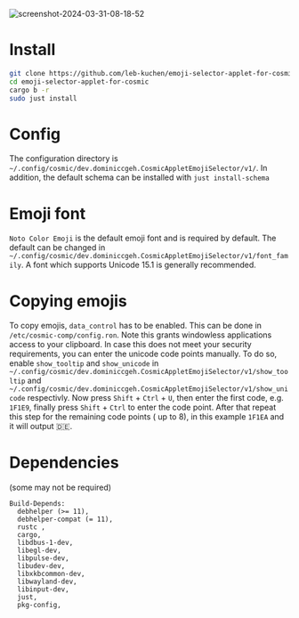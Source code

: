 ![screenshot-2024-03-31-08-18-52](https://github.com/leb-kuchen/cosmic-applet-emoji-selector/assets/102472435/496eae10-a889-46c4-b802-08c0aa4df078)

# Install 
```sh
git clone https://github.com/leb-kuchen/emoji-selector-applet-for-cosmic
cd emoji-selector-applet-for-cosmic
cargo b -r
sudo just install
```

# Config
The configuration directory is `~/.config/cosmic/dev.dominiccgeh.CosmicAppletEmojiSelector/v1/`.
In addition, the default schema can be installed with `just install-schema`

# Emoji font
`Noto Color Emoji` is the default emoji font and is required by default. 
The default can be changed in `~/.config/cosmic/dev.dominiccgeh.CosmicAppletEmojiSelector/v1/font_family`.
A font which supports Unicode 15.1 is generally recommended.

# Copying emojis
To copy emojis, `data_control` has to be enabled. This can be done in `/etc/cosmic-comp/config.ron`. 
Note this grants windowless applications access to your clipboard. 
In case this does not meet your security requirements, you can enter the unicode code points manually.
To do so, enable `show_tooltip` and `show_unicode` in `~/.config/cosmic/dev.dominiccgeh.CosmicAppletEmojiSelector/v1/show_tooltip` and
`~/.config/cosmic/dev.dominiccgeh.CosmicAppletEmojiSelector/v1/show_unicode` respectivly.
Now press `Shift` + `Ctrl` + `U`, then enter the first code, e.g. `1F1E9`, finally press `Shift` + `Ctrl` to enter the code point. 
After that repeat this step for the remaining code points ( up to 8), in this example `1F1EA` and it will output 🇩🇪. 

# Dependencies
(some may not be required)
```
Build-Depends:
  debhelper (>= 11),
  debhelper-compat (= 11),
  rustc ,
  cargo,
  libdbus-1-dev,
  libegl-dev,
  libpulse-dev,
  libudev-dev,
  libxkbcommon-dev,
  libwayland-dev,
  libinput-dev,
  just,
  pkg-config,
```
